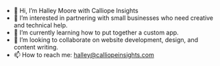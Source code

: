 - 👋 Hi, I’m Halley Moore with Calliope Insights
- 👀 I’m interested in partnering with small businesses who need creative and technical help.
- 🌱 I’m currently learning how to put together a custom app.
- 💞️ I’m looking to collaborate on website development, design, and content writing.
- 📫 How to reach me: halley@calliopeinsights.com

<!---
calliopestl/calliopestl is a ✨ special ✨ repository because its `README.md` (this file) appears on your GitHub profile.
You can click the Preview link to take a look at your changes.
--->

